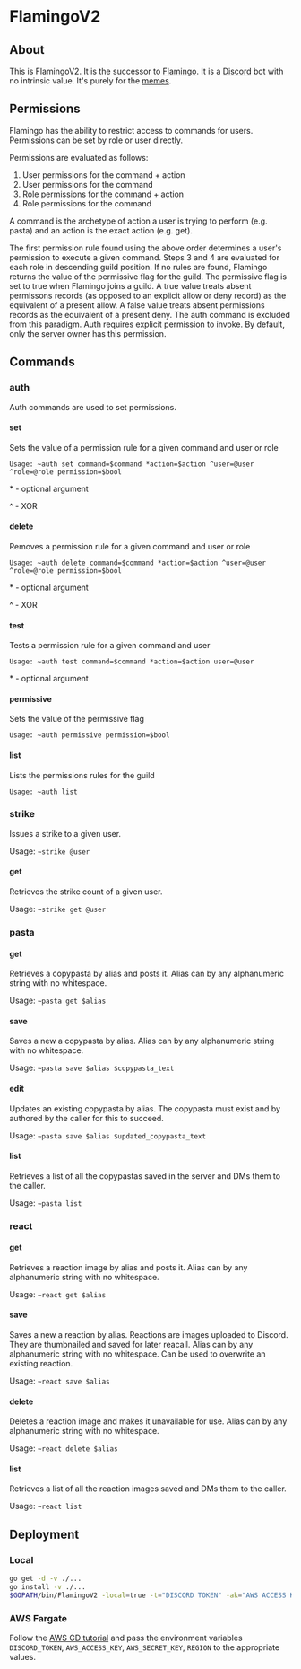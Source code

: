 # FlamingoV2

## About
This is FlamingoV2. It is the successor to [Flamingo](https://github.com/njha7/Flamingo). It is a [Discord](https://discordapp.com) bot with no intrinsic value. It's purely for the [memes](https://www.youtube.com/watch?v=P9ibDqbfPdY).

## Permissions
Flamingo has the ability to restrict access to commands for users. Permissions can be set by role or user directly. 

Permissions are evaluated as follows:

1. User permissions for the command + action
2. User permissions for the command
3. Role permissions for the command + action
4. Role permissions for the command

A command is the archetype of action a user is trying to perform (e.g. pasta) and an action is the exact action (e.g. get).

The first permission rule found using the above order determines a user's permission to execute a given command. Steps 3 and 4 are evaluated for each role in descending guild position. If no rules are found, Flamingo returns the value of the permissive flag for the guild. The permissive flag is set to true when Flamingo joins a guild. A true value treats absent permissons records (as opposed to an explicit allow or deny record) as the equivalent of a present allow. A false value treats absent permissions records as the equivalent of a present deny. The auth command is excluded from this paradigm. Auth requires explicit permission to invoke. By default, only the server owner has this permission. 

## Commands

### auth
Auth commands are used to set permissions.

#### set
Sets the value of a permission rule for a given command and user or role

```Usage: ~auth set command=$command *action=$action ^user=@user ^role=@role permission=$bool```
						
\* - optional argument

^ - XOR

#### delete
Removes a permission rule for a given command and user or role

```Usage: ~auth delete command=$command *action=$action ^user=@user ^role=@role permission=$bool```
						
\* - optional argument

^ - XOR

#### test
Tests a permission rule for a given command and user

```Usage: ~auth test command=$command *action=$action user=@user```
						
\* - optional argument

#### permissive
Sets the value of the permissive flag

```Usage: ~auth permissive permission=$bool```

#### list
Lists the permissions rules for the guild

```Usage: ~auth list```

### strike
Issues a strike to a given user.

Usage: ```~strike @user```

#### get
Retrieves the strike count of a given user.

Usage: ```~strike get @user```

### pasta

#### get
Retrieves a copypasta by alias and posts it. Alias can by any alphanumeric string with no whitespace.

Usage: ```~pasta get $alias```

#### save
Saves a new a copypasta by alias. Alias can by any alphanumeric string with no whitespace.

Usage: ```~pasta save $alias $copypasta_text```

#### edit
Updates an existing copypasta by alias. The copypasta must exist and by authored by the caller for this to succeed.

Usage: ```~pasta save $alias $updated_copypasta_text```

#### list
Retrieves a list of all the copypastas saved in the server and DMs them to the caller.

Usage: ```~pasta list```

### react

#### get
Retrieves a reaction image by alias and posts it. Alias can by any alphanumeric string with no whitespace.

Usage: ```~react get $alias```

#### save
Saves a new a reaction by alias. Reactions are images uploaded to Discord. They are thumbnailed and saved for later reacall. Alias can by any alphanumeric string with no whitespace. Can be used to overwrite an existing reaction.

Usage: ```~react save $alias```

#### delete
Deletes a reaction image and makes it unavailable for use. Alias can by any alphanumeric string with no whitespace.

Usage: ```~react delete $alias```

#### list
Retrieves a list of all the reaction images saved and DMs them to the caller.

Usage: ```~react list```

## Deployment

### Local
```bash
go get -d -v ./...
go install -v ./...
$GOPATH/bin/FlamingoV2 -local=true -t="DISCORD TOKEN" -ak="AWS ACCESS KEY" -sk="AWS SECRET KEY" -r="AWS Region (e.g. us-west-2)"
```

### AWS Fargate
Follow the [AWS CD tutorial](https://docs.aws.amazon.com/AmazonECS/latest/developerguide/ecs-cd-pipeline.html) and pass the environment variables ```DISCORD_TOKEN```, ```AWS_ACCESS_KEY```, ```AWS_SECRET_KEY```, ```REGION``` to the appropriate values.